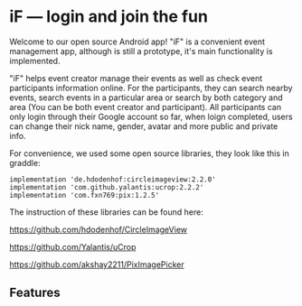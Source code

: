 # iF — login and join the fun

Welcome to our open source Android app! "iF" is a convenient event management app, although is still a prototype, it's main functionality is implemented. 

"iF" helps event creator manage their events as well as check event participants information online. For the participants, they can search nearby events, search events in a particular area or search by both category and area (You can be both event creator and participant). All participants can only login through their Google account so far, when loign completed, users can change their nick name, gender, avatar and more public and private info.

For convenience, we used some open source libraries, they look like this in graddle:
```
implementation 'de.hdodenhof:circleimageview:2.2.0'
implementation 'com.github.yalantis:ucrop:2.2.2'
implementation 'com.fxn769:pix:1.2.5'
```
The instruction of these libraries can be found here:

https://github.com/hdodenhof/CircleImageView

https://github.com/Yalantis/uCrop

https://github.com/akshay2211/PixImagePicker

## Features
